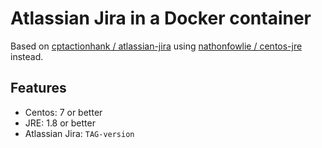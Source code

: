 # Atlassian Jira in a Docker container

Based on [cptactionhank / atlassian-jira](https://registry.hub.docker.com/u/cptactionhank/atlassian-jira/) using [nathonfowlie / centos-jre](https://registry.hub.docker.com/u/nathonfowlie/centos-jre/) instead.

## Features
- Centos: 7 or better
- JRE: 1.8 or better
- Atlassian Jira: `TAG-version`
